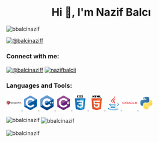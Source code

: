 <h1 align="center">Hi 👋, I'm Nazif Balcı</h1>


<p align="left"> <img src="https://komarev.com/ghpvc/?username=bbalcinazif&label=Profile%20views&color=0e75b6&style=flat" alt="bbalcinazif" /> </p>

<p align="left"> <a href="https://twitter.com/@balcinaziff" target="blank"><img src="https://img.shields.io/twitter/follow/@balcinaziff?logo=twitter&style=for-the-badge" alt="@balcinaziff" /></a> </p>


<h3 align="left">Connect with me:</h3>
<p align="center">

<a href="https://twitter.com/@balcinaziff" target="blank"><img align="center" src="https://raw.githubusercontent.com/rahuldkjain/github-profile-readme-generator/master/src/images/icons/Social/twitter.svg" alt="@balcinaziff" height="30" width="40" /></a>
<a href="https://instagram.com/nazifbalcii" target="blank"><img align="center" src="https://raw.githubusercontent.com/rahuldkjain/github-profile-readme-generator/master/src/images/icons/Social/instagram.svg" alt="nazifbalcii" height="30" width="40" /></a>
</p>

<h3 align="left">Languages and Tools:</h3>
<p align="left"> <a href="https://angular.io" target="_blank" rel="noreferrer"> <img src="https://raw.githubusercontent.com/devicons/devicon/master/icons/angularjs/angularjs-original-wordmark.svg" alt="angularjs" width="40" height="40"/> </a> <a href="https://www.cprogramming.com/" target="_blank" rel="noreferrer"> <img src="https://raw.githubusercontent.com/devicons/devicon/master/icons/c/c-original.svg" alt="c" width="40" height="40"/> </a> <a href="https://www.w3schools.com/cpp/" target="_blank" rel="noreferrer"> <img src="https://raw.githubusercontent.com/devicons/devicon/master/icons/cplusplus/cplusplus-original.svg" alt="cplusplus" width="40" height="40"/> </a> <a href="https://www.w3schools.com/cs/" target="_blank" rel="noreferrer"> <img src="https://raw.githubusercontent.com/devicons/devicon/master/icons/csharp/csharp-original.svg" alt="csharp" width="40" height="40"/> </a> <a href="https://www.w3schools.com/css/" target="_blank" rel="noreferrer"> <img src="https://raw.githubusercontent.com/devicons/devicon/master/icons/css3/css3-original-wordmark.svg" alt="css3" width="40" height="40"/> </a> <a href="https://www.w3.org/html/" target="_blank" rel="noreferrer"> <img src="https://raw.githubusercontent.com/devicons/devicon/master/icons/html5/html5-original-wordmark.svg" alt="html5" width="40" height="40"/> </a> <a href="https://www.java.com" target="_blank" rel="noreferrer"> <img src="https://raw.githubusercontent.com/devicons/devicon/master/icons/java/java-original.svg" alt="java" width="40" height="40"/> </a> <a href="https://www.oracle.com/" target="_blank" rel="noreferrer"> <img src="https://raw.githubusercontent.com/devicons/devicon/master/icons/oracle/oracle-original.svg" alt="oracle" width="40" height="40"/> </a> <a href="https://www.python.org" target="_blank" rel="noreferrer"> <img src="https://raw.githubusercontent.com/devicons/devicon/master/icons/python/python-original.svg" alt="python" width="40" height="40"/> </a> </p>

<p><img align="left" src="https://github-readme-stats.vercel.app/api/top-langs?username=bbalcinazif&show_icons=true&locale=en&layout=compact" alt="bbalcinazif" /></p>

<p>&nbsp;<img align="center" src="https://github-readme-stats.vercel.app/api?username=bbalcinazif&show_icons=true&locale=en" alt="bbalcinazif" /></p>

<p><img align="center" src="https://github-readme-streak-stats.herokuapp.com/?user=bbalcinazif&" alt="bbalcinazif" /></p>
